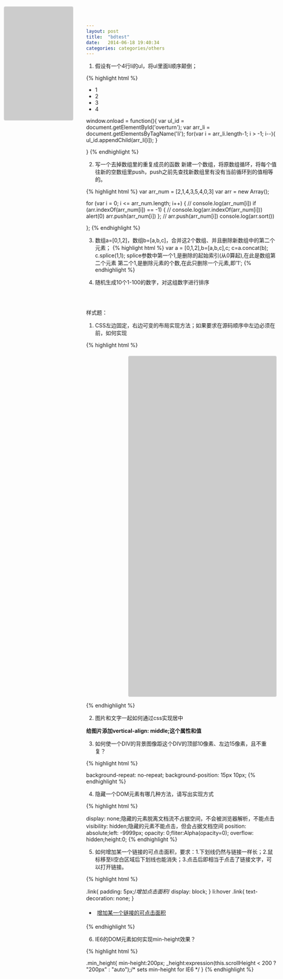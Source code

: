 ```yaml
---
layout: post
title:  "bdtest"
date:   2014-06-18 19:40:34
categories: categories/others
---
```





1.  假设有一个4行li的ul，将ul里面li顺序颠倒；

{% highlight html %}
<ul id="overturn">
  <li>1</li>
  <li>2</li>
  <li>3</li>
  <li>4</li>
</ul>

window.onload = function(){
  var ul_id = document.getElementById('overturn');
  var arr_li = document.getElementsByTagName('li');
  for(var i = arr_li.length-1; i > -1; i--){
      ul_id.appendChild(arr_li[i]);
  }

}
{% endhighlight %}

2.  写一个去掉数组里的重复成员的函数
新建一个数组，将原数组循环，将每个值往新的空数组里push，push之前先查找新数组里有没有当前循环到的值相等的。

{% highlight html %}
  var arr_num = [2,1,4,3,5,4,0,3]
  var arr = new Array();

  for (var i = 0; i <= arr_num.length; i++) {
    // console.log(arr_num[i])
    if (arr.indexOf(arr_num[i]) == -1) {
      // console.log(arr.indexOf(arr_num[i]))
      alert(0)
      arr.push(arr_num[i])
    };
    // arr.push(arr_num[i])
    console.log(arr.sort())


  };
{% endhighlight %}

3.  数组a=[0,1,2]，数组b=[a,b,c]，合并这2个数组、并且删除新数组中的第二个元素；
{% highlight html %}
var a = [0,1,2],b=[a,b,c],c;
c=a.concat(b);
c.splice(1,1);
splice参数中第一个1,是删除的起始索引(从0算起),在此是数组第二个元素
第二个1,是删除元素的个数,在此只删除一个元素,即’1';
{% endhighlight %}


4.  随机生成10个1-100的数字，对这组数字进行排序

<pre>
<script language="javascript">
 var   na= new Array(10);// 生随机成十个(1-100以内)不相等的整数,存放在一维数组numArr中, 对该数组排序，并输出显示

 for(var i=0;i<na.length;i++)
 {
   na[i]=Math.floor(Math.random()*100+1);
   // console.log(na.indexOf(na[i]))
   // console.log(na[i])
   // if (na.indexOf(na[i]) != -1) {

   // };
 }
 for( i in na)
  document.write(na[i]+" ")
</script>
</pre>

样式题：

1.  CSS左边固定，右边可变的布局实现方法；如果要求在源码顺序中左边必须在前，如何实现

{% highlight html %}

<style>
.left{
  position: fixed;
  top: 20px;
  left: 1%;
  width: 19%;
  height: 300px;
  background: #ccc;
  border:1px solid #ddd;
  border-radius: 4px;
}
.right{
  height: 900px;
  background: #ccc;
  border: 1px solid #ddd;
  border-radius: 4px;
  margin-left: 22%;
  margin-top: 20px;
}
</style>

<body>
  <div class="left"></div>
  <div class="right"></div>
</body>

{% endhighlight %}


2.  图片和文字一起如何通过css实现居中

**给图片添加vertical-align: middle;这个属性和值**


3.  如何使一个DIV的背景图像距这个DIV的顶部10像素、左边15像素，且不重复？

{% highlight html %}

background-repeat: no-repeat;
background-position: 15px 10px;
{% endhighlight %}

4.  隐藏一个DOM元素有哪几种方法，请写出实现方式

{% highlight html %}

display: none;隐藏的元素脱离文档流不占据空间，不会被浏览器解析，不能点击
visibility: hidden;隐藏的元素不能点击，但会占据文档空间
position: absolute;left: -9999px;
opacity: 0;fliter:Alpha(opacity=0);
overflow: hidden;height:0;
{% endhighlight %}

5.  如何增加某一个链接的可点击面积，要求：1.下划线仍然与链接一样长；2.鼠标移至li空白区域后下划线也能消失；3.点击后即相当于点击了链接文字，可以打开链接。

{% highlight html %}

.link{
  padding: 5px;/*增加点击面积*/
  display: block;
}
li:hover .link{
  text-decoration: none;
}

<ul>
  <li style="padding: 5px;width: 400px;">
    <a class="link" href="#">增加某一个链接的可点击面积</a>
  </li>
</ul>
{% endhighlight %}

6.  IE6的DOM元素如何实现min-height效果？

{% highlight html %}

.min_height{
   min-height:200px;
   _height:expression(this.scrollHeight < 200 ? "200px" : "auto");/* sets min-height for IE6 */
}
{% endhighlight %}


